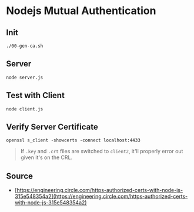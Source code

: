 # Nodejs Mutual Authentication

## Init
```
./00-gen-ca.sh
```

## Server
```
node server.js
```

## Test with Client
```
node client.js
```

## Verify Server Certificate
```
openssl s_client -showcerts -connect localhost:4433
```

> If `.key` and `.crt` files are switched to `client2`, it'll properly error out given it's on the CRL.

## Source
- [https://engineering.circle.com/https-authorized-certs-with-node-js-315e548354a2](https://engineering.circle.com/https-authorized-certs-with-node-js-315e548354a2)
